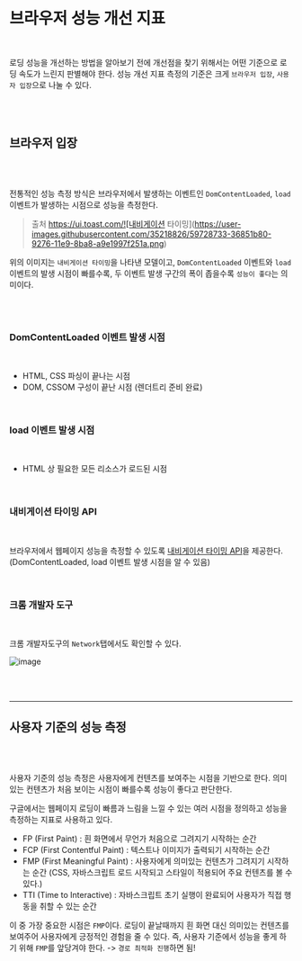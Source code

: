 # 브라우저 성능 개선 지표

<br>

로딩 성능을 개선하는 방법을 알아보기 전에 개선점을 찾기 위해서는 어떤 기준으로 로딩 속도가 느린지 판별해야 한다. 성능 개선 지표 측정의 기준은 크게 `브라우저 입장`, `사용자 입장`으로 나눌 수 있다.

<br>
<br>

## 브라우저 입장

<br>
<br>

전통적인 성능 측정 방식은 브라우저에서 발생하는 이벤트인 `DomContentLoaded`, `load` 이벤트가 발생하는 시점으로 성능을 측정한다.

> 출처 https://ui.toast.com/![내비게이션 타이밍](https://user-images.githubusercontent.com/35218826/59728733-36851b80-9276-11e9-8ba8-a9e1997f251a.png)

위의 이미지는 `내비게이션 타이밍`을 나타낸 모델이고, `DomContentLoaded` 이벤트와 `load` 이벤트의 발생 시점이 빠를수록, 두 이벤트 발생 구간의 폭이 좁을수록 `성능이 좋다`는 의미이다.

<br>
<br>

### DomContentLoaded 이벤트 발생 시점

<br>

- HTML, CSS 파싱이 끝나는 시점
- DOM, CSSOM 구성이 끝난 시점 (렌더트리 준비 완료)

<br>

### load 이벤트 발생 시점

<br>

- HTML 상 필요한 모든 리소스가 로드된 시점

<br>

### 내비게이션 타이밍 API

<br>

브라우저에서 웹페이지 성능을 측정할 수 있도록 [내비게이션 타이밍 API](https://developer.mozilla.org/ko/docs/Web/API/Navigation_timing_API)을 제공한다. (DomContentLoaded, load 이벤트 발생 시점을 알 수 있음)

<br>

### 크롬 개발자 도구

<br>

크롬 개발자도구의 `Network`탭에서도 확인할 수 있다.

![image](https://user-images.githubusercontent.com/52060742/127741474-3b6a015f-16fd-492d-8ea4-8668a263e83c.png)

<br>
<br>

---

## 사용자 기준의 성능 측정

<br>
<br>

사용자 기준의 성능 측정은 사용자에게 컨텐츠를 보여주는 시점을 기반으로 한다. 의미 있는 컨텐츠가 처음 보이는 시점이 빠를수록 성능이 좋다고 판단한다.

구글에서는 웹페이지 로딩이 빠름과 느림을 느낄 수 있는 여러 시점을 정의하고 성능을 측정하는 지표로 사용하고 있다.

- FP (First Paint) : 흰 화면에서 무언가 처음으로 그려지기 시작하는 순간
- FCP (First Contentful Paint) : 텍스트나 이미지가 출력되기 시작하는 순간
- FMP (First Meaningful Paint) : 사용자에게 의미있는 컨텐츠가 그려지기 시작하는 순간 (CSS, 자바스크립트 로드 시작되고 스타일이 적용되어 주요 컨텐츠를 볼 수 있다.)
- TTI (Time to Interactive) : 자바스크립트 초기 실행이 완료되어 사용자가 직접 행동을 취할 수 있는 순간

이 중 가장 중요한 시점은 `FMP`이다. 로딩이 끝날때까지 흰 화면 대신 의미있는 컨텐츠를 보여주어 사용자에게 긍정적인 경험을 줄 수 있다. 즉, 사용자 기준에서 성능을 좋게 하기 위해 `FMP`를 앞당겨야 한다. -> `경로 최적화 진행`하면 됨!
